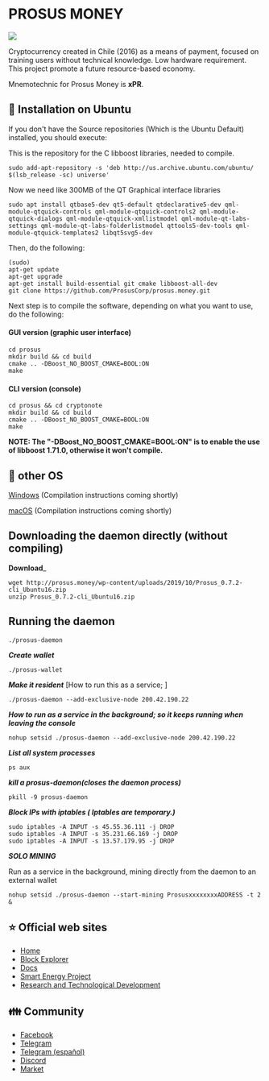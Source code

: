 
# PROSUS MONEY

<img src="http://prosus.money/wp-content/uploads/2018/03/Prosus-header.jpg">

Cryptocurrency created in Chile (2016) as a means of payment, focused on training users without technical knowledge. Low hardware requirement. This project promote a future resource-based economy.

Mnemotechnic for Prosus Money is **xPR**.


## 💾 Installation on Ubuntu

If you don't have the Source repositories (Which is the Ubuntu Default) installed, you should execute:

This is the repository for the C libboost libraries, needed to compile.

```
sudo add-apt-repository -s 'deb http://us.archive.ubuntu.com/ubuntu/ $(lsb_release -sc) universe'
```

Now we need like 300MB of the QT Graphical interface libraries

```
sudo apt install qtbase5-dev qt5-default qtdeclarative5-dev qml-module-qtquick-controls qml-module-qtquick-controls2 qml-module-qtquick-dialogs qml-module-qtquick-xmllistmodel qml-module-qt-labs-settings qml-module-qt-labs-folderlistmodel qttools5-dev-tools qml-module-qtquick-templates2 libqt5svg5-dev
```
Then, do the following:

```
(sudo)
apt-get update
apt-get upgrade
apt-get install build-essential git cmake libboost-all-dev
git clone https://github.com/ProsusCorp/prosus.money.git
```

Next step is to compile the software, depending on what you want to use, do the following:

#### GUI version (graphic user interface)
```
cd prosus
mkdir build && cd build
cmake .. -DBoost_NO_BOOST_CMAKE=BOOL:ON
make
```

#### CLI version (console)
```
cd prosus && cd cryptonote
mkdir build && cd build
cmake .. -DBoost_NO_BOOST_CMAKE=BOOL:ON
make
```
**NOTE: The "-DBoost_NO_BOOST_CMAKE=BOOL:ON" is to enable the use of libboost 1.71.0, otherwise it won't compile.**

## 💾 other OS
[Windows](http://wiki.prosus.money) (Compilation instructions coming shortly)

[macOS](http://wiki.prosus.money) (Compilation instructions coming shortly)

## Downloading the daemon directly (without compiling)

____Download_____
```
wget http://prosus.money/wp-content/uploads/2019/10/Prosus_0.7.2-cli_Ubuntu16.zip
unzip Prosus_0.7.2-cli_Ubuntu16.zip
```

## Running the daemon

```
./prosus-daemon
```

___Create wallet___

```
./prosus-wallet
```


___Make it resident___
[How to run this as a service; ]

```
./prosus-daemon --add-exclusive-node 200.42.190.22
```

___How to run as a service in the background; so it keeps running when leaving the console___

```
nohup setsid ./prosus-daemon --add-exclusive-node 200.42.190.22
```

___List all system processes___

```
ps aux
```

___kill a prosus-daemon(closes the daemon process)___

```
pkill -9 prosus-daemon
```

___Block IPs with iptables ( Iptables are temporary.)___

```
sudo iptables -A INPUT -s 45.55.36.111 -j DROP
sudo iptables -A INPUT -s 35.231.66.169 -j DROP
sudo iptables -A INPUT -s 13.57.179.95 -j DROP
```
___SOLO MINING___

Run as a service in the background, mining directly from the daemon to an external wallet
```
nohup setsid ./prosus-daemon --start-mining ProsusxxxxxxxxADDRESS -t 2 &
```

## :star: Official web sites
* [Home](http://prosus.money)
* [Block Explorer](http://explorer.prosus.money)
* [Docs](http://wiki.prosus.money)
* [Smart Energy Project](http://prosus.energy)
* [Research and Technological Development](http://prosuscorp.com)

## :family: Community
* [Facebook](https://www.facebook.com/groups/prosus.money)
* [Telegram](https://t.me/prosus_money)
* [Telegram (español)](https://t.me/prosus)
* [Discord](https://discordapp.com/channels/477481402829635604)
* [Market](https://prosus.dinova.cl)
